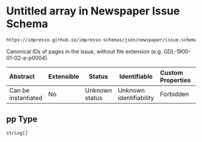 # Untitled array in Newspaper Issue Schema

```txt
https://impresso.github.io/impresso-schemas/json/newspaper/issue.schema.json#/properties/pp
```

Canonical IDs of pages in the issue, without file extension (e.g. GDL-1900-01-02-a-p0004).


| Abstract            | Extensible | Status         | Identifiable            | Custom Properties | Additional Properties | Access Restrictions | Defined In                                                             |
| :------------------ | ---------- | -------------- | ----------------------- | :---------------- | --------------------- | ------------------- | ---------------------------------------------------------------------- |
| Can be instantiated | No         | Unknown status | Unknown identifiability | Forbidden         | Allowed               | none                | [issue.schema.json\*](../out/issue.schema.json "open original schema") |

## pp Type

`string[]`

